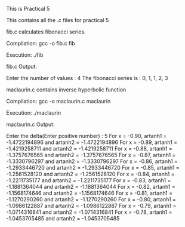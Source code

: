 This is Practical 5


This contains all the .c files for practical 5


fib.c calculates fibonacci series.

Compilation:
gcc -o fib.c fib

Execution:
./fib

fib.c Output:

Enter the number of values : 4
The fibonacci series is : 0, 1, 1, 2, 3


maclaurin.c contains inverse hyperbolic function

Compilation:
gcc -o maclaurin.c maclaurin

Execution:
./maclaurin

maclaurin.c Output:

Enter the delta(Enter positive number) : 5
For x = -0.90, artanh1 = -1.4722194896 and artanh2 = -1.4722194896
For x = -0.89, artanh1 = -1.4219258711 and artanh2 = -1.4219258711
For x = -0.88, artanh1 = -1.3757676565 and artanh2 = -1.3757676565
For x = -0.87, artanh1 = -1.3330796297 and artanh2 = -1.3330796297
For x = -0.86, artanh1 = -1.2933446720 and artanh2 = -1.2933446720
For x = -0.85, artanh1 = -1.2561528120 and artanh2 = -1.2561528120
For x = -0.84, artanh1 = -1.2211735177 and artanh2 = -1.2211735177
For x = -0.83, artanh1 = -1.1881364044 and artanh2 = -1.1881364044
For x = -0.82, artanh1 = -1.1568174646 and artanh2 = -1.1568174646
For x = -0.81, artanh1 = -1.1270290260 and artanh2 = -1.1270290260
For x = -0.80, artanh1 = -1.0986122887 and artanh2 = -1.0986122887
For x = -0.79, artanh1 = -1.0714316841 and artanh2 = -1.0714316841
For x = -0.78, artanh1 = -1.0453705485 and artanh2 = -1.0453705485

